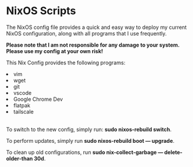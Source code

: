 # NixOS Scripts

The NixOS config file provides a quick and easy way to deploy my current NixOS configuration, along with all programs that I use frequently.

**Please note that I am not responsible for any damage to your system. Please use my config at your own risk!**

This Nix Config provides the following programs:
<li>vim</li>
<li>wget</li>
<li>git</li>
<li>vscode</li>
<li>Google Chrome Dev</li>
<li>flatpak</li>
<li>tailscale</li>
<br>

To switch to the new config, simply run: **sudo nixos-rebuild switch**.

To perform updates, simply run **sudo nixos-rebuild boot — upgrade**.

To clean up old configurations, run **sudo nix-collect-garbage — delete-older-than 30d**.

